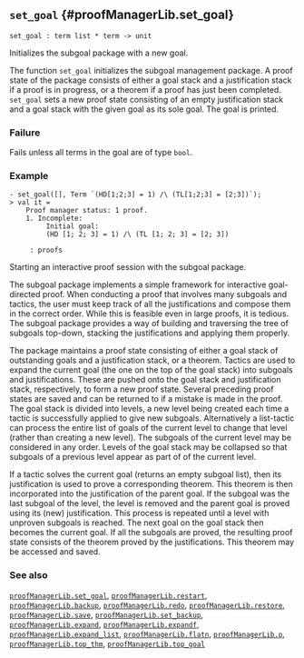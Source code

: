 ## `set_goal` {#proofManagerLib.set_goal}


```
set_goal : term list * term -> unit
```



Initializes the subgoal package with a new goal.


The function `set_goal` initializes the subgoal management package. A  proof
state of the package consists of either a goal stack and a justification stack
if a proof is in progress, or a theorem if a proof has just been completed.
`set_goal` sets a new proof state consisting of an empty justification stack
and a goal stack with the given goal as its sole goal. The goal is printed.

### Failure

Fails unless all terms in the goal are of type `bool`.

### Example

    
    - set_goal([], Term `(HD[1;2;3] = 1) /\ (TL[1;2;3] = [2;3])`);
    > val it =
        Proof manager status: 1 proof.
        1. Incomplete:
             Initial goal:
             (HD [1; 2; 3] = 1) /\ (TL [1; 2; 3] = [2; 3])
    
         : proofs
    




Starting  an interactive proof session with the subgoal package.

The subgoal package implements a simple framework for interactive goal-directed
 proof.  When conducting a proof that involves many subgoals and
tactics, the user must keep track of all the justifications and compose them
in the correct order.  While this is feasible even in large proofs, it is
tedious.  The subgoal package provides a way of building and traversing the
tree of subgoals top-down, stacking the justifications and applying them
properly.

The package maintains a proof state consisting of either a goal stack of
outstanding goals and a justification stack, or a theorem.  Tactics are used
to expand the current goal (the one on the top of the goal stack) into
subgoals and justifications. These are pushed onto the goal stack and
justification stack, respectively, to form a new proof state. Several
preceding proof states are saved and can be returned to if a mistake is made
in the proof.  The goal stack is divided into levels, a new level being
created each time a tactic is successfully applied to give new subgoals.
Alternatively a list-tactic can process the entire list of goals of the current
level to change that level (rather than creating a new level).
The subgoals of the current level may be considered in any order.
Levels of the goal stack may be collapsed so that subgoals of a previous level
appear as part of of the current level.

If a tactic solves the current goal (returns an empty subgoal list), then
its justification is used to prove a corresponding theorem. This theorem is
then incorporated into the justification of the parent goal. If the subgoal
was the last subgoal of the level, the level is removed and the parent
goal is proved using  its (new) justification. This process is repeated
until a level with unproven subgoals is reached.
The next goal on the goal stack then becomes the current goal.
If all the subgoals are proved, the resulting proof state consists
of the theorem proved by the justifications. This theorem may be accessed and
saved.



### See also

[`proofManagerLib.set_goal`](#proofManagerLib.set_goal), [`proofManagerLib.restart`](#proofManagerLib.restart), [`proofManagerLib.backup`](#proofManagerLib.backup), [`proofManagerLib.redo`](#proofManagerLib.redo), [`proofManagerLib.restore`](#proofManagerLib.restore), [`proofManagerLib.save`](#proofManagerLib.save), [`proofManagerLib.set_backup`](#proofManagerLib.set_backup), [`proofManagerLib.expand`](#proofManagerLib.expand), [`proofManagerLib.expandf`](#proofManagerLib.expandf), [`proofManagerLib.expand_list`](#proofManagerLib.expand_list), [`proofManagerLib.flatn`](#proofManagerLib.flatn), [`proofManagerLib.p`](#proofManagerLib.p), [`proofManagerLib.top_thm`](#proofManagerLib.top_thm), [`proofManagerLib.top_goal`](#proofManagerLib.top_goal)

